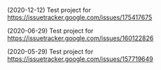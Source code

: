 (2020-12-12) Test project for https://issuetracker.google.com/issues/175417675

(2020-06-29) Test project for https://issuetracker.google.com/issues/160122826

(2020-05-29) Test project for https://issuetracker.google.com/issues/157719649